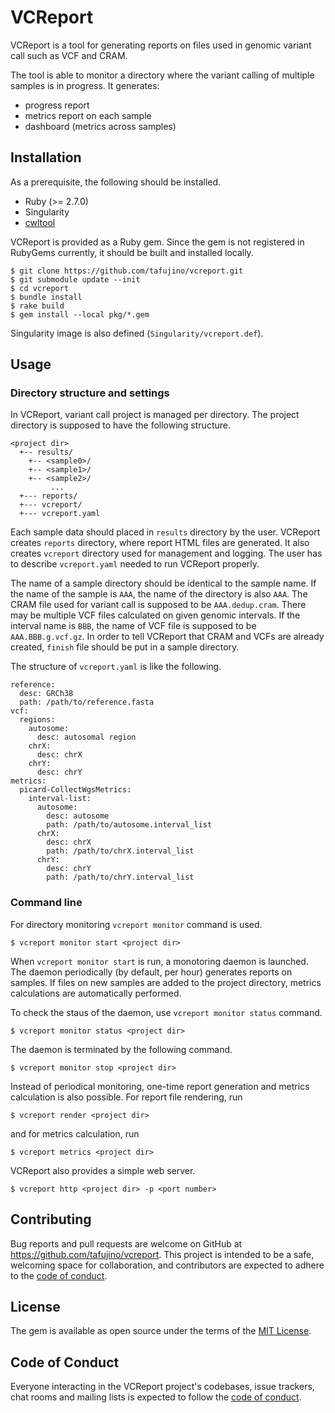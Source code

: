 # VCReport

VCReport is a tool for generating reports on files used in genomic variant call such as VCF and CRAM.

The tool is able to monitor a directory where the variant calling of multiple samples is in progress. It generates:

* progress report
* metrics report on each sample
* dashboard (metrics across samples)

## Installation

As a prerequisite, the following should be installed.
* Ruby (>= 2.7.0)
* Singularity
* [cwltool](https://github.com/common-workflow-language/cwltool)

VCReport is provided as a Ruby gem. Since the gem is not registered in RubyGems currently, it should be built and installed locally.

```
$ git clone https://github.com/tafujino/vcreport.git
$ git submodule update --init
$ cd vcreport
$ bundle install
$ rake build
$ gem install --local pkg/*.gem
```

Singularity image is also defined (`Singularity/vcreport.def`).

## Usage

### Directory structure and settings

In VCReport, variant call project is managed per directory. The project directory is supposed to have the following structure.

```
<project dir>
  +-- results/
    +-- <sample0>/
    +-- <sample1>/
    +-- <sample2>/
         ...
  +--- reports/
  +--- vcreport/
  +--- vcreport.yaml
```

Each sample data should placed in `results` directory by the user. VCReport creates `reports` directory, where report HTML files are generated. It also creates `vcreport` directory used for management and logging. The user has to describe `vcreport.yaml` needed to run VCReport properly.

The name of a sample directory should be identical to the sample name. If the name of the sample is `AAA`, the name of the directory is also `AAA`. The CRAM file used for variant call is supposed to be `AAA.dedup.cram`. There may be multiple VCF files calculated on given genomic intervals. If the interval name is `BBB`, the name of VCF file is supposed to be `AAA.BBB.g.vcf.gz`. In order to tell VCReport that CRAM and VCFs are already created, `finish` file should be put in a sample directory.

The structure of `vcreport.yaml` is like the following.

```
reference:
  desc: GRCh38
  path: /path/to/reference.fasta
vcf:
  regions:
    autosome:
      desc: autosomal region
    chrX:
      desc: chrX
    chrY:
      desc: chrY
metrics:
  picard-CollectWgsMetrics:
    interval-list:
      autosome:
        desc: autosome
        path: /path/to/autosome.interval_list
      chrX:
        desc: chrX
        path: /path/to/chrX.interval_list
      chrY:
        desc: chrY
        path: /path/to/chrY.interval_list
```

### Command line

For directory monitoring `vcreport monitor` command is used.

```
$ vcreport monitor start <project dir>
```

When `vcreport monitor start` is run, a monotoring daemon is launched. The daemon periodically (by default, per hour) generates reports on samples. If files on new samples are added to the project directory, metrics calculations are automatically performed.

To check the staus of the daemon, use `vcreport monitor status` command.

```
$ vcreport monitor status <project dir>
```

The daemon is terminated by the following command.

```
$ vcreport monitor stop <project dir>
```

Instead of periodical monitoring, one-time report generation and metrics calculation is also possible. For report file rendering, run

```
$ vcreport render <project dir>
```

and for metrics calculation, run

```
$ vcreport metrics <project dir>
```

VCReport also provides a simple web server.

```
$ vcreport http <project dir> -p <port number>
```

## Contributing

Bug reports and pull requests are welcome on GitHub at https://github.com/tafujino/vcreport. This project is intended to be a safe, welcoming space for collaboration, and contributors are expected to adhere to the [code of conduct](https://github.com/[USERNAME]/vcreport/blob/master/CODE_OF_CONDUCT.md).


## License

The gem is available as open source under the terms of the [MIT License](https://opensource.org/licenses/MIT).

## Code of Conduct

Everyone interacting in the VCReport project's codebases, issue trackers, chat rooms and mailing lists is expected to follow the [code of conduct](https://github.com/tafujino/vcreport/blob/master/CODE_OF_CONDUCT.md).
